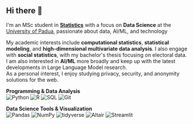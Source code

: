 ## Hi there 👋

I'm an MSc student in [**Statistics**](https://en.didattica.unipd.it/off/2025/LM/SC/SC3012) with a focus on **Data Science** at the [University of Padua](https://www.unipd.it/en/), passionate about data, AI/ML, and technology

My academic interests include **computational statistics**, **statistical modeling**, and **high-dimensional multivariate data analysis**. I also engage with **social statistics**, with my bachelor's thesis focusing on electoral data.  
I am also interested in **AI/ML** more broadly and keep up with the latest developments in Large Language Model research.  
As a personal interest, I enjoy studying privacy, security, and anonymity solutions for the web.  


**Programming & Data Analysis**  
![Python](https://img.shields.io/badge/Python-3776AB?style=for-the-badge&logo=python&logoColor=white)
![R](https://img.shields.io/badge/R-276DC3?style=for-the-badge&logo=r&logoColor=white)
![SQL](https://img.shields.io/badge/SQL-003B57?style=for-the-badge&logo=databricks&logoColor=white)
![Git](https://img.shields.io/badge/Git-F05032?style=for-the-badge&logo=git&logoColor=white)

**Data Science Tools & Visualization**  
![Pandas](https://img.shields.io/badge/Pandas-150458?style=for-the-badge&logo=pandas&logoColor=white)
![NumPy](https://img.shields.io/badge/Numpy-013243?style=for-the-badge&logo=numpy&logoColor=white)
![tidyverse](https://img.shields.io/badge/tidyverse-1A1A1A?style=for-the-badge&logo=r&logoColor=white)
![Altair](https://img.shields.io/badge/Altair-4E79A7?style=for-the-badge&logo=python&logoColor=white)
![Streamlit](https://img.shields.io/badge/Streamlit-FF4B4B?style=for-the-badge&logo=streamlit&logoColor=white)






<!--
**Menegon28/Menegon28** is a ✨ _special_ ✨ repository because its `README.md` (this file) appears on your GitHub profile.

Here are some ideas to get you started:

- 🔭 I’m currently working on ...
- 🌱 I’m currently learning ...
- 👯 I’m looking to collaborate on ...
- 🤔 I’m looking for help with ...
- 💬 Ask me about ...
- 📫 How to reach me: ...
- 😄 Pronouns: ...
- ⚡ Fun fact: ...
-->
